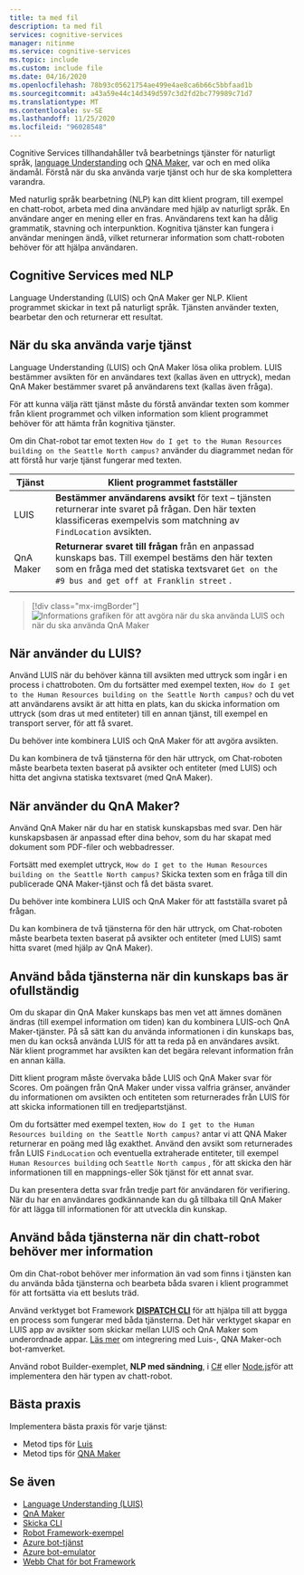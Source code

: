 ```yaml
---
title: ta med fil
description: ta med fil
services: cognitive-services
manager: nitinme
ms.service: cognitive-services
ms.topic: include
ms.custom: include file
ms.date: 04/16/2020
ms.openlocfilehash: 78b93c05621754ae499e4ae8ca6b66c5bbfaad1b
ms.sourcegitcommit: a43a59e44c14d349d597c3d2fd2bc779989c71d7
ms.translationtype: MT
ms.contentlocale: sv-SE
ms.lasthandoff: 11/25/2020
ms.locfileid: "96028548"
---
```

Cognitive Services tillhandahåller två bearbetnings tjänster för naturligt språk, [language Understanding](../luis/what-is-luis.md) och [QNA Maker](../qnamaker/overview/overview.md), var och en med olika ändamål. Förstå när du ska använda varje tjänst och hur de ska komplettera varandra.

Med naturlig språk bearbetning (NLP) kan ditt klient program, till exempel en chatt-robot, arbeta med dina användare med hjälp av naturligt språk. En användare anger en mening eller en fras. Användarens text kan ha dålig grammatik, stavning och interpunktion. Kognitiva tjänster kan fungera i användar meningen ändå, vilket returnerar information som chatt-roboten behöver för att hjälpa användaren.

## <a name="cognitive-services-with-nlp"></a>Cognitive Services med NLP

Language Understanding (LUIS) och QnA Maker ger NLP. Klient programmet skickar in text på naturligt språk. Tjänsten använder texten, bearbetar den och returnerar ett resultat.

## <a name="when-to-use-each-service"></a>När du ska använda varje tjänst

Language Understanding (LUIS) och QnA Maker lösa olika problem. LUIS bestämmer avsikten för en användares text (kallas även en uttryck), medan QnA Maker bestämmer svaret på användarens text (kallas även fråga).

För att kunna välja rätt tjänst måste du förstå användar texten som kommer från klient programmet och vilken information som klient programmet behöver för att hämta från kognitiva tjänster.

Om din Chat-robot tar emot texten `How do I get to the Human Resources building on the Seattle North campus?` använder du diagrammet nedan för att förstå hur varje tjänst fungerar med texten.

|Tjänst|Klient programmet fastställer|
|--|--|
|LUIS|**Bestämmer användarens avsikt** för text – tjänsten returnerar inte svaret på frågan. Den här texten klassificeras exempelvis som matchning av `FindLocation` avsikten.<br>|
|QnA Maker|**Returnerar svaret till frågan** från en anpassad kunskaps bas. Till exempel bestäms den här texten som en fråga med det statiska textsvaret  `Get on the #9 bus and get off at Franklin street` .|
|||

> [!div class="mx-imgBorder"]
> ![Informations grafiken för att avgöra när du ska använda LUIS och när du ska använda QnA Maker](./luis-qna-maker-together-decision.png)

## <a name="when-do-you-use-luis"></a>När använder du LUIS?

Använd LUIS när du behöver känna till avsikten med uttryck som ingår i en process i chattroboten. Om du fortsätter med exempel texten, `How do I get to the Human Resources building on the Seattle North campus?` och du vet att användarens avsikt är att hitta en plats, kan du skicka information om uttryck (som dras ut med entiteter) till en annan tjänst, till exempel en transport server, för att få svaret.

Du behöver inte kombinera LUIS och QnA Maker för att avgöra avsikten.

Du kan kombinera de två tjänsterna för den här uttryck, om Chat-roboten måste bearbeta texten baserat på avsikter och entiteter (med LUIS) och hitta det angivna statiska textsvaret (med QnA Maker).

## <a name="when-do-you-use-qna-maker"></a>När använder du QnA Maker?

Använd QnA Maker när du har en statisk kunskapsbas med svar. Den här kunskapsbasen är anpassad efter dina behov, som du har skapat med dokument som PDF-filer och webbadresser.

Fortsätt med exemplet uttryck, `How do I get to the Human Resources building on the Seattle North campus?` Skicka texten som en fråga till din publicerade QNA Maker-tjänst och få det bästa svaret.

Du behöver inte kombinera LUIS och QnA Maker för att fastställa svaret på frågan.

Du kan kombinera de två tjänsterna för den här uttryck, om Chat-roboten måste bearbeta texten baserat på avsikter och entiteter (med LUIS) samt hitta svaret (med hjälp av QnA Maker).

## <a name="use-both-services-when-your-knowledge-base-is-incomplete"></a>Använd båda tjänsterna när din kunskaps bas är ofullständig

Om du skapar din QnA Maker kunskaps bas men vet att ämnes domänen ändras (till exempel information om tiden) kan du kombinera LUIS-och QnA Maker-tjänster. På så sätt kan du använda informationen i din kunskaps bas, men du kan också använda LUIS för att ta reda på en användares avsikt. När klient programmet har avsikten kan det begära relevant information från en annan källa.

Ditt klient program måste övervaka både LUIS och QnA Maker svar för Scores. Om poängen från QnA Maker under vissa valfria gränser, använder du informationen om avsikten och entiteten som returnerades från LUIS för att skicka informationen till en tredjepartstjänst.

Om du fortsätter med exempel texten, `How do I get to the Human Resources building on the Seattle North campus?` antar vi att QNA Maker returnerar en poäng med låg exakthet. Använd den avsikt som returnerades från LUIS `FindLocation` och eventuella extraherade entiteter, till exempel `Human Resources building` och `Seattle North campus` , för att skicka den här informationen till en mappnings-eller Sök tjänst för ett annat svar.

Du kan presentera detta svar från tredje part för användaren för verifiering. När du har en användares godkännande kan du gå tillbaka till QnA Maker för att lägga till informationen för att utveckla din kunskap.

## <a name="use-both-services-when-your-chat-bot-needs-more-information"></a>Använd båda tjänsterna när din chatt-robot behöver mer information

Om din Chat-robot behöver mer information än vad som finns i tjänsten kan du använda båda tjänsterna och bearbeta båda svaren i klient programmet för att fortsätta via ett besluts träd.

Använd verktyget bot Framework **[DISPATCH CLI](https://github.com/Microsoft/botbuilder-tools/tree/master/packages/Dispatch)** för att hjälpa till att bygga en process som fungerar med båda tjänsterna. Det här verktyget skapar en LUIS app av avsikter som skickar mellan LUIS och QnA Maker som underordnade appar. [Läs mer](/azure/bot-service/bot-builder-tutorial-dispatch?tabs=cs&view=azure-bot-service-4.0) om integrering med Luis-, QNA Maker-och bot-ramverket.

Använd robot Builder-exemplet, **NLP med sändning**, i [C#](https://github.com/microsoft/BotBuilder-Samples/tree/master/samples/csharp_dotnetcore/14.nlp-with-dispatch) eller [Node.js](https://github.com/microsoft/BotBuilder-Samples/tree/master/samples/javascript_nodejs/14.nlp-with-dispatch)för att implementera den här typen av chatt-robot.

## <a name="best-practices"></a>Bästa praxis

Implementera bästa praxis för varje tjänst:

* Metod tips för [Luis](../luis/luis-concept-best-practices.md)
* Metod tips för [QNA Maker](../qnamaker/concepts/best-practices.md)

## <a name="see-also"></a>Se även

* [Language Understanding (LUIS)](../luis/what-is-luis.md)
* [QnA Maker](../qnamaker/overview/overview.md)
* [Skicka CLI](https://github.com/Microsoft/botbuilder-tools/tree/master/packages/Dispatch)
* [Robot Framework-exempel](https://github.com/Microsoft/BotBuilder-Samples)
* [Azure bot-tjänst](/azure/bot-service/bot-service-overview-introduction?view=azure-bot-service-4.0)
* [Azure bot-emulator](https://github.com/Microsoft/BotFramework-Emulator)
* [Webb Chat för bot Framework](https://github.com/microsoft/BotFramework-WebChat)